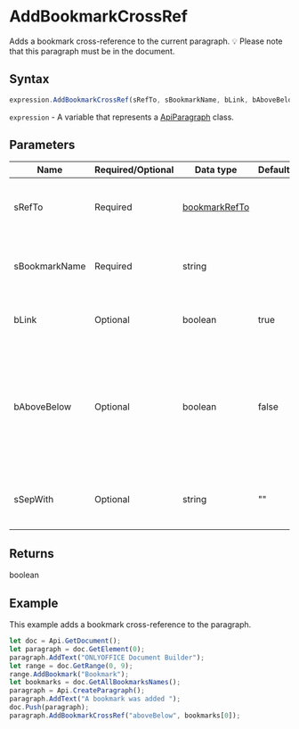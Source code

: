 # AddBookmarkCrossRef

Adds a bookmark cross-reference to the current paragraph.
💡 Please note that this paragraph must be in the document.

## Syntax

```javascript
expression.AddBookmarkCrossRef(sRefTo, sBookmarkName, bLink, bAboveBelow, sSepWith);
```

`expression` - A variable that represents a [ApiParagraph](../ApiParagraph.md) class.

## Parameters

| **Name** | **Required/Optional** | **Data type** | **Default** | **Description** |
| ------------- | ------------- | ------------- | ------------- | ------------- |
| sRefTo | Required | [bookmarkRefTo](../../Enumeration/bookmarkRefTo.md) |  | The text or numeric value of a bookmark reference you want to insert. |
| sBookmarkName | Required | string |  | The name of the bookmark to be referred to (must be in the document). |
| bLink | Optional | boolean | true | Specifies if the reference will be inserted as a hyperlink. |
| bAboveBelow | Optional | boolean | false | Specifies if the above/below words indicating the position of the reference should be included (don't used with the "text" and "aboveBelow" sRefType). |
| sSepWith | Optional | string | "" | A number separator (used only with the "fullCtxParaNum" sRefType). |

## Returns

boolean

## Example

This example adds a bookmark cross-reference to the paragraph.

```javascript
let doc = Api.GetDocument(); 
let paragraph = doc.GetElement(0); 
paragraph.AddText("ONLYOFFICE Document Builder"); 
let range = doc.GetRange(0, 9); 
range.AddBookmark("Bookmark");
let bookmarks = doc.GetAllBookmarksNames();
paragraph = Api.CreateParagraph();
paragraph.AddText("A bookmark was added ");
doc.Push(paragraph);
paragraph.AddBookmarkCrossRef("aboveBelow", bookmarks[0]);
```
